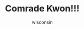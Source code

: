 ---
media: "images/art/wisconsin/kwon_1.png"
media_type: image
type: art
title: Comrade Kwon!!!
author: [wisconsin]
desc: Kwon Myong-hwa, with her rifle over her shoulder and Cheburashka in her helmet.
---
